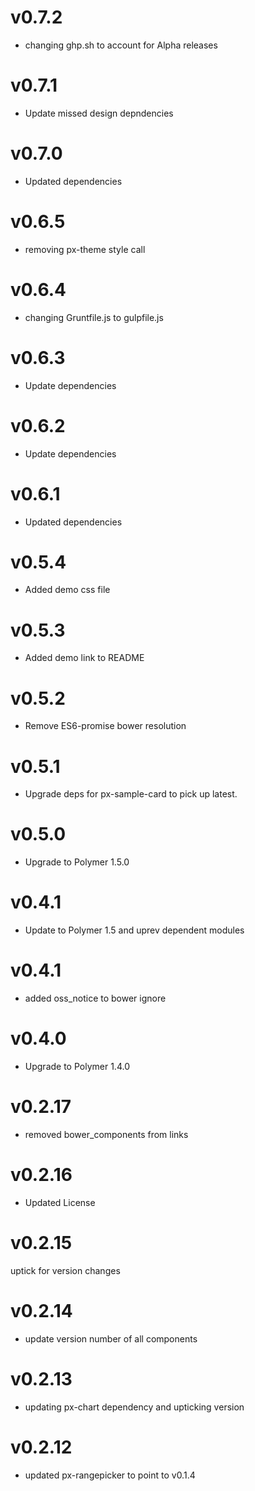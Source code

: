 v0.7.2
==================
* changing ghp.sh to account for Alpha releases

v0.7.1
==================
* Update missed design depndencies

v0.7.0
==================
* Updated dependencies

v0.6.5
==================
* removing px-theme style call


v0.6.4
==================
* changing Gruntfile.js to gulpfile.js

v0.6.3
===============
* Update dependencies

v0.6.2
===============
* Update dependencies

v0.6.1
===============
* Updated dependencies

v0.5.4
===============
* Added demo css file

v0.5.3
===============
* Added demo link to README

v0.5.2
===============
* Remove ES6-promise bower resolution

v0.5.1
================
* Upgrade deps for px-sample-card to pick up latest.

v0.5.0
================
* Upgrade to Polymer 1.5.0

v0.4.1
================
* Update to Polymer 1.5 and uprev dependent modules

v0.4.1
================
* added oss_notice to bower ignore

v0.4.0
================
* Upgrade to Polymer 1.4.0

v0.2.17
================
* removed bower_components from links

v0.2.16
================
* Updated License

v0.2.15
=================
uptick for version changes

v0.2.14
=================
* update version number of all components

v0.2.13
=================
* updating px-chart dependency and upticking version

v0.2.12
==================
* updated px-rangepicker to point to v0.1.4

